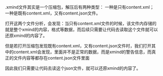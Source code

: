 .xmind文件其实是一个压缩包，解压后有两种类型：
一种是只有content.xml；
一种是既有content.xml，又有content.json文件。   

打开这两个文件分析，会发现：当只有content.xml文件的时候，该文件内存储的就是整个xmind的内容，格式等数据，而后续只需要让代码去读取这个文件就可以还原xmind的内容了。

但是若打开压缩包发现既有content.xml，又有content.json文件时，我们打开其中的content.xml会发现，里面并不是正常的数据，而是xmind的警告信息，而真正的文件内容等都存在content.json文件里面

因此我们只需要让代码去读这个json文件，就可以还原xmind的内容了。
